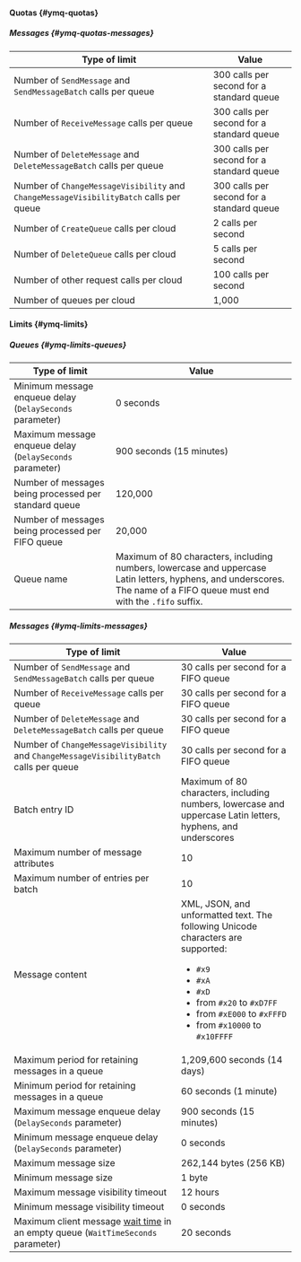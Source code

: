 #### Quotas {#ymq-quotas}

##### Messages {#ymq-quotas-messages}

| Type of limit | Value |
----- | -----
| Number of `SendMessage` and `SendMessageBatch` calls per queue | 300 calls per second for a standard queue |
| Number of `ReceiveMessage` calls per queue | 300 calls per second for a standard queue |
| Number of `DeleteMessage` and `DeleteMessageBatch` calls per queue | 300 calls per second for a standard queue |
| Number of `ChangeMessageVisibility` and `ChangeMessageVisibilityBatch` calls per queue | 300 calls per second for a standard queue |
| Number of `CreateQueue` calls per cloud | 2 calls per second |
| Number of `DeleteQueue` calls per cloud | 5 calls per second |
| Number of other request calls per cloud | 100 calls per second |
| Number of queues per cloud | 1,000 |

#### Limits {#ymq-limits}

##### Queues {#ymq-limits-queues}

| Type of limit | Value |
----- | -----
| Minimum message enqueue delay (`DelaySeconds` parameter) | 0 seconds |
| Maximum message enqueue delay (`DelaySeconds` parameter) | 900 seconds (15 minutes) |
| Number of messages being processed per standard queue | 120,000 |
| Number of messages being processed per FIFO queue | 20,000 |
| Queue name | Maximum of 80 characters, including numbers, lowercase and uppercase Latin letters, hyphens, and underscores. The name of a FIFO queue must end with the `.fifo` suffix. |

##### Messages {#ymq-limits-messages}

| Type of limit | Value |
----- | -----
| Number of `SendMessage` and `SendMessageBatch` calls per queue | 30 calls per second for a FIFO queue |
| Number of `ReceiveMessage` calls per queue | 30 calls per second for a FIFO queue |
| Number of `DeleteMessage` and `DeleteMessageBatch` calls per queue | 30 calls per second for a FIFO queue |
| Number of `ChangeMessageVisibility` and `ChangeMessageVisibilityBatch` calls per queue | 30 calls per second for a FIFO queue |
| Batch entry ID | Maximum of 80 characters, including numbers, lowercase and uppercase Latin letters, hyphens, and underscores |
| Maximum number of message attributes | 10 |
| Maximum number of entries per batch | 10 |
| Message content | XML, JSON, and unformatted text. The following Unicode characters are supported: <ul><li>`#x9`</li> <li>`#xA`</li> <li>`#xD`</li> <li>from `#x20` to `#xD7FF`</li> <li>from `#xE000` to `#xFFFD`</li> <li>from `#x10000` to `#x10FFFF`</li></ul> |
| Maximum period for retaining messages in a queue | 1,209,600 seconds (14 days) |
| Minimum period for retaining messages in a queue | 60 seconds (1 minute) |
| Maximum message enqueue delay (`DelaySeconds` parameter) | 900 seconds (15 minutes) |
| Minimum message enqueue delay (`DelaySeconds` parameter) | 0 seconds |
| Maximum message size | 262,144 bytes (256 KB) |
| Minimum message size | 1 byte |
| Maximum message visibility timeout | 12 hours |
| Minimum message visibility timeout | 0 seconds |
| Maximum client message [wait time](../../message-queue/concepts/long-polling.md) in an empty queue (`WaitTimeSeconds` parameter) | 20 seconds |
